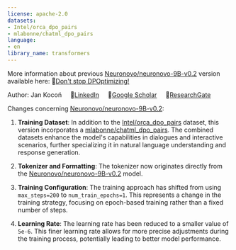 ```yaml
---
license: apache-2.0
datasets:
- Intel/orca_dpo_pairs
- mlabonne/chatml_dpo_pairs
language:
- en
library_name: transformers
---
```

More information about previous [Neuronovo/neuronovo-9B-v0.2](https://huggingface.co/Neuronovo/neuronovo-9B-v0.2) version available here: 🔗[Don't stop DPOptimizing!](https://www.linkedin.com/pulse/dont-stop-dpoptimizing-jan-koco%2525C5%252584-mq4qf)

Author: Jan Kocoń &nbsp;&nbsp;&nbsp; 🔗[LinkedIn](https://www.linkedin.com/in/jankocon/) &nbsp;&nbsp;&nbsp; 🔗[Google Scholar](https://scholar.google.com/citations?user=pmQHb5IAAAAJ&hl=en&oi=ao) &nbsp;&nbsp;&nbsp; 🔗[ResearchGate](https://www.researchgate.net/profile/Jan-Kocon-2)

Changes concerning [Neuronovo/neuronovo-9B-v0.2](https://huggingface.co/Neuronovo/neuronovo-9B-v0.2):

1. **Training Dataset**: In addition to the [Intel/orca_dpo_pairs](Intel/orca_dpo_pairs) dataset, this version incorporates a [mlabonne/chatml_dpo_pairs](https://huggingface.co/datasets/mlabonne/chatml_dpo_pairs). The combined datasets enhance the model's capabilities in dialogues and interactive scenarios, further specializing it in natural language understanding and response generation.

2. **Tokenizer and Formatting**: The tokenizer now originates directly from the [Neuronovo/neuronovo-9B-v0.2](https://huggingface.co/Neuronovo/neuronovo-9B-v0.2) model.

3. **Training Configuration**: The training approach has shifted from using `max_steps=200` to `num_train_epochs=1`. This represents a change in the training strategy, focusing on epoch-based training rather than a fixed number of steps.

4. **Learning Rate**: The learning rate has been reduced to a smaller value of `5e-6`. This finer learning rate allows for more precise adjustments during the training process, potentially leading to better model performance.